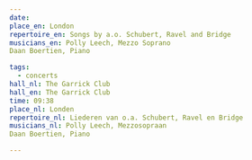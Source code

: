 ```yaml
---
date:
place_en: London
repertoire_en: Songs by a.o. Schubert, Ravel and Bridge
musicians_en: Polly Leech, Mezzo Soprano 
Daan Boertien, Piano 

tags:
  - concerts
hall_nl: The Garrick Club 
hall_en: The Garrick Club 
time: 09:38
place_nl: Londen
repertoire_nl: Liederen van o.a. Schubert, Ravel en Bridge
musicians_nl: Polly Leech, Mezzosopraan 
Daan Boertien, Piano

---
```


